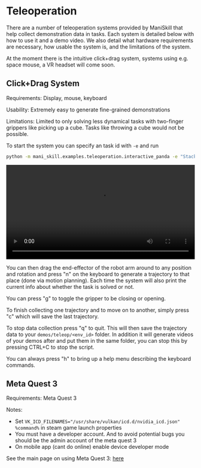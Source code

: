 # Teleoperation

There are a number of teleoperation systems provided by ManiSkill that help collect demonstration data in tasks. Each system is detailed below with how to use it and a demo video. We also detail what hardware requirements are necessary, how usable the system is, and the limitations of the system.

At the moment there is the intuitive click+drag system, systems using e.g. space mouse, a VR headset will come soon.

## Click+Drag System

Requirements: Display, mouse, keyboard

Usability: Extremely easy to generate fine-grained demonstrations

Limitations: Limited to only solving less dynamical tasks with two-finger grippers like picking up a cube. Tasks like throwing a cube would not be possible.

To start the system you can specify an task id with `-e` and run
```bash
python -m mani_skill.examples.teleoperation.interactive_panda -e "StackCube-v1" 
```

<video preload="auto" controls="True" width="100%">
<source src="https://github.com/haosulab/ManiSkill2/raw/dev/docs/source/_static/videos/teleop-stackcube-demo.mp4" type="video/mp4">
</video>

You can then drag the end-effector of the robot arm around to any position and rotation and press "n" on the keyboard to generate a trajectory to that place (done via motion planning). Each time the system will also print the current info about whether the task is solved or not.

You can press "g" to toggle the gripper to be closing or opening.

To finish collecting one trajectory and to move on to another, simply press "c" which will save the last trajectory.

To stop data collection press "q" to quit. This will then save the trajectory data to your `demos/teleop/<env_id>` folder. In addition it will generate videos of your demos after and put them in the same folder, you can stop this by pressing CTRL+C to stop the script.

You can always press "h" to bring up a help menu describing the keyboard commands.


<!-- ## Space Mouse -->

## Meta Quest 3

Requirements: Meta Quest 3

Notes: 

- Set `VK_ICD_FILENAMES="/usr/share/vulkan/icd.d/nvidia_icd.json" %command%` in steam game launch properties
- You must have a developer account. And to avoid potential bugs you should be the admin account of the meta quest 3
- On mobile app (cant do online) enable device developer mode

See the main page on using Meta Quest 3: [here](./teleoperation/meta_quest_3.md)